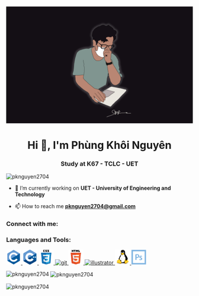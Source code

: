 ![logo](https://github.com/pknguyen2704/pknguyen2704/blob/main/anh%20dai%20dien.png)
<h1 align="center">Hi 👋, I'm Phùng Khôi Nguyên</h1>
<h3 align="center">Study at K67 - TCLC - UET</h3>

<p align="left"> <img src="https://komarev.com/ghpvc/?username=pknguyen2704&label=Profile%20views&color=0e75b6&style=flat" alt="pknguyen2704" /> </p>

- 🔭 I’m currently working on **UET - University of Engineering and Technology**

- 📫 How to reach me **pknguyen2704@gmail.com**

<h3 align="left">Connect with me:</h3>
<p align="left">
</p>

<h3 align="left">Languages and Tools:</h3>
<p align="left"> <a href="https://www.cprogramming.com/" target="_blank" rel="noreferrer"> <img src="https://raw.githubusercontent.com/devicons/devicon/master/icons/c/c-original.svg" alt="c" width="40" height="40"/> </a> <a href="https://www.w3schools.com/cpp/" target="_blank" rel="noreferrer"> <img src="https://raw.githubusercontent.com/devicons/devicon/master/icons/cplusplus/cplusplus-original.svg" alt="cplusplus" width="40" height="40"/> </a> <a href="https://www.w3schools.com/css/" target="_blank" rel="noreferrer"> <img src="https://raw.githubusercontent.com/devicons/devicon/master/icons/css3/css3-original-wordmark.svg" alt="css3" width="40" height="40"/> </a> <a href="https://git-scm.com/" target="_blank" rel="noreferrer"> <img src="https://www.vectorlogo.zone/logos/git-scm/git-scm-icon.svg" alt="git" width="40" height="40"/> </a> <a href="https://www.w3.org/html/" target="_blank" rel="noreferrer"> <img src="https://raw.githubusercontent.com/devicons/devicon/master/icons/html5/html5-original-wordmark.svg" alt="html5" width="40" height="40"/> </a> <a href="https://www.adobe.com/in/products/illustrator.html" target="_blank" rel="noreferrer"> <img src="https://www.vectorlogo.zone/logos/adobe_illustrator/adobe_illustrator-icon.svg" alt="illustrator" width="40" height="40"/> </a> <a href="https://www.linux.org/" target="_blank" rel="noreferrer"> <img src="https://raw.githubusercontent.com/devicons/devicon/master/icons/linux/linux-original.svg" alt="linux" width="40" height="40"/> </a> <a href="https://www.photoshop.com/en" target="_blank" rel="noreferrer"> <img src="https://raw.githubusercontent.com/devicons/devicon/master/icons/photoshop/photoshop-line.svg" alt="photoshop" width="40" height="40"/> </a> </p>

<p><img align="left" src="https://github-readme-stats.vercel.app/api/top-langs?username=pknguyen2704&show_icons=true&locale=en&layout=compact" alt="pknguyen2704" /></p>

<p>&nbsp;<img align="center" src="https://github-readme-stats.vercel.app/api?username=pknguyen2704&show_icons=true&locale=en" alt="pknguyen2704" /></p>

<p><img align="center" src="https://github-readme-streak-stats.herokuapp.com/?user=pknguyen2704&" alt="pknguyen2704" /></p>
